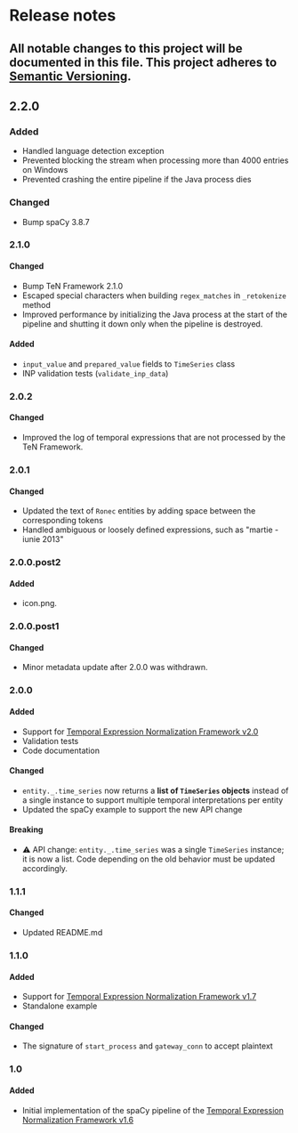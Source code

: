 # Release notes
All notable changes to this project will be documented in this file.
This project adheres to [Semantic Versioning](http://semver.org/).
---

## 2.2.0
### Added
- Handled language detection exception
- Prevented blocking the stream when processing more than 4000 entries on Windows
- Prevented crashing the entire pipeline if the Java process dies

### Changed
- Bump spaCy 3.8.7

### 2.1.0
#### Changed
- Bump TeN Framework 2.1.0
- Escaped special characters when building `regex_matches` in `_retokenize` method
- Improved performance by initializing the Java process at the start of the pipeline and shutting it down only when the pipeline is destroyed.

#### Added
- `input_value` and `prepared_value` fields to `TimeSeries` class
- INP validation tests (`validate_inp_data`)

### 2.0.2
#### Changed
- Improved the log of temporal expressions that are not processed by the TeN Framework.

### 2.0.1
#### Changed
- Updated the text of `Ronec` entities by adding space between the corresponding tokens
- Handled ambiguous or loosely defined expressions, such as "martie -iunie 2013"

### 2.0.0.post2
#### Added
- icon.png.

### 2.0.0.post1
#### Changed
- Minor metadata update after 2.0.0 was withdrawn.

### 2.0.0
#### Added
- Support for [Temporal Expression Normalization Framework v2.0](https://github.com/iliedorobat/timespan-normalization/tree/release/2.0)
- Validation tests
- Code documentation

#### Changed
- `entity._.time_series` now returns a **list of `TimeSeries` objects** instead of a single instance to support multiple temporal interpretations per entity
- Updated the spaCy example to support the new API change

#### Breaking
- ⚠️ API change: `entity._.time_series` was a single `TimeSeries` instance; it is now a list. Code depending on the old behavior must be updated accordingly.

### 1.1.1
#### Changed
- Updated README.md

### 1.1.0
#### Added
- Support for [Temporal Expression Normalization Framework v1.7](https://github.com/iliedorobat/timespan-normalization/tree/release/1.7)
- Standalone example

#### Changed
- The signature of `start_process` and `gateway_conn` to accept plaintext

### 1.0
#### Added
- Initial implementation of the spaCy pipeline of the [Temporal Expression Normalization Framework v1.6](https://github.com/iliedorobat/timespan-normalization/tree/release/1.6)
